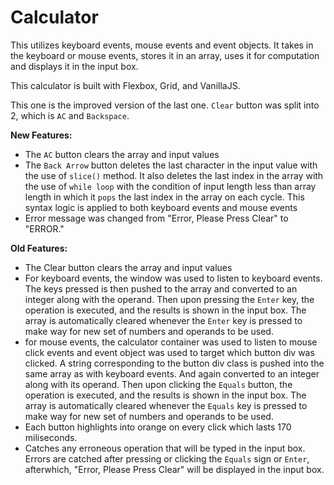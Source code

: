 # Calculator

This utilizes keyboard events, mouse events and event objects.
It takes in the keyboard or mouse events, stores it in an array, uses it for computation and displays it in the input box. 

This calculator is built with Flexbox, Grid, and VanillaJS.

This one is the improved version of the last one. 
`Clear` button was split into 2, which is `AC` and `Backspace`.

**New Features:**
- The `AC` button clears the array and input values
- The `Back Arrow` button deletes the last character in the input value with the use of `slice()` method. It also deletes the last index in the array with the use of `while loop` with the condition of input length less than array length in which it `pops` the last index in the array on each cycle.
This syntax logic is applied to both keyboard events and mouse events
- Error message was changed from "Error, Please Press Clear" to "ERROR."

**Old Features:**
- The Clear button clears the array and input values
- For keyboard events, the window was used to listen to keyboard events. The keys pressed is then pushed to the array and converted to an integer along with the operand. Then upon pressing the `Enter` key, the operation is executed, and the results is shown in the input box. The array is automatically cleared whenever the `Enter` key is pressed to make way for new set of numbers and operands to be used.
- for mouse events, the calculator container was used to listen to mouse click events and event object was used to target which button div was clicked. A string corresponding to the button div class is pushed into the same array as with keyboard events. And again converted to an integer along with its operand. Then upon clicking the `Equals` button, the operation is executed, and the results is shown in the input box. The array is automatically cleared whenever the `Equals` key is pressed to make way for new set of numbers and operands to be used.
- Each button highlights into orange on every click which lasts 170 miliseconds.
- Catches any erroneous operation that will be typed in the input box. Errors are catched after pressing or clicking the `Equals` sign or `Enter`, afterwhich, "Error, Please Press Clear" will be displayed in the input box.